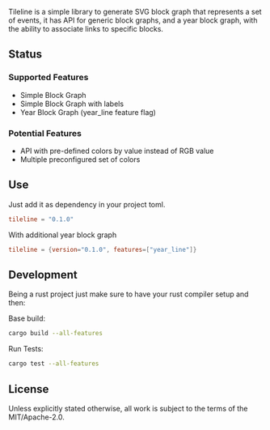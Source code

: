 
Tileline is a simple library to generate SVG block graph that represents a set of events, it has API for generic
block graphs, and a year block graph, with the ability to associate links to specific blocks.


## Status 

### Supported Features

- Simple Block Graph
- Simple Block Graph with labels
- Year Block Graph (year_line feature flag)

### Potential Features

- API with pre-defined colors by value instead of RGB value
- Multiple preconfigured set of colors 


## Use

Just add it as dependency in your project toml.

```toml
tileline = "0.1.0"
```

With additional year block graph

```toml
tileline = {version="0.1.0", features=["year_line"]} 
```

## Development

Being a rust project just make sure to have your rust compiler setup and then:

Base build:
```sh
cargo build --all-features
```

Run Tests:
```sh
cargo test --all-features
```


## License

Unless explicitly stated otherwise, all work is subject to the terms of the MIT/Apache-2.0.
